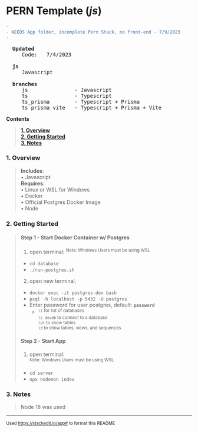 # **PERN Template (*js*)**  
```diff
-                                                                 
- NEEDS App folder, incomplete Pern Stack, no front-end - 7/9/2023
-                                                                 
```

<pre>
  <strong>Updated</strong>
     Code:   7/4/2023

  <strong>js</strong>
     Javascript

  <strong>branches</strong>
     js               - Javascript
     ts               - Typescript
     ts_prisma        - Typescript + Prisma
     ts_prisma_vite   - Typescript + Prisma + Vite
</pre>

**Contents**  
>**[1. Overview](#1-overview)**  
**[2. Getting Started](#2-getting-started)**  
**[3. Notes](#3-notes)**  

### 1. Overview  
> **Includes**:  
> • Javascript  
> **Requires**:  
> • Linux or WSL for Windows  
> • Docker  
> • Official Postgres Docker Image  
> • Node  

### 2. Getting Started
>  #### Step 1 - Start Docker Container w/ Postgres
  >  1. open terminal:
  > <sup>Note: Windows Users must be using WSL </sup>
  >   * `cd database` 
  >   * `./run-postgres.sh`  
  >
> 2. open new terminal, 
  >   * `docker exec -it postgres-dev bash` 
  >   * `psql -h localhost -p 5432 -U postgres`  
  >   * Enter password for user postgres, default: **`password`**
  >     * <sup> `\l` for list of databases  
  >                   `\c devdb` to connect to a database  
  >                   `\dt` to show tables  
  >                   `\d` to show tables, views, and sequences 
  > 
  >
>  #### Step 2 - Start App
  >  1. open terminal:  
  > <sup>Note: Windows Users must be using WSL </sup>  
  >   * `cd server` 
  >   * `npx nodemon index`  
  >  
### 3. Notes
> Node 18 was used
---
<sup>Used https://stackedit.io/app# to format this README